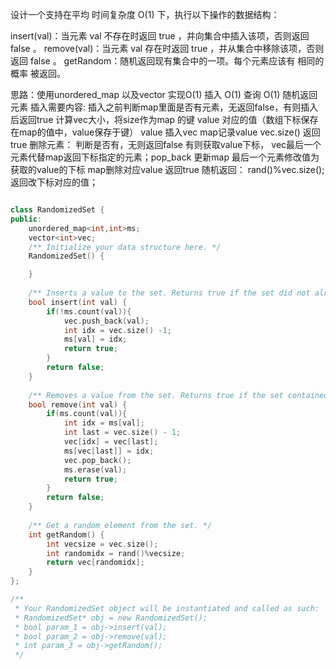 设计一个支持在平均 时间复杂度 O(1) 下，执行以下操作的数据结构：

insert(val)：当元素 val 不存在时返回 true ，并向集合中插入该项，否则返回 false 。
remove(val)：当元素 val 存在时返回 true ，并从集合中移除该项，否则返回 false 。
getRandom：随机返回现有集合中的一项。每个元素应该有 相同的概率 被返回。

思路：使用unordered_map 以及vector 实现O(1) 插入 O(1) 查询 O(1) 随机返回元素
插入需要内容:
    插入之前判断map里面是否有元素，无返回false，有则插入后返回true
    计算vec大小，将size作为map 的键 value 对应的值（数组下标保存在map的值中，value保存于键）
    value 插入vec
    map记录value vec.size()
    返回true
删除元素：
    判断是否有，无则返回false
    有则获取value下标，
    vec最后一个元素代替map返回下标指定的元素；pop_back
    更新map 最后一个元素修改值为获取的value的下标
    map删除对应value
    返回true
随机返回：
    rand()%vec.size();
    返回改下标对应的值；

```C++

class RandomizedSet {
public:
    unordered_map<int,int>ms;
    vector<int>vec;
    /** Initialize your data structure here. */
    RandomizedSet() {

    }
    
    /** Inserts a value to the set. Returns true if the set did not already contain the specified element. */
    bool insert(int val) {
        if(!ms.count(val)){
            vec.push_back(val);
            int idx = vec.size() -1;
            ms[val] = idx;
            return true;
        }
        return false;
    }
    
    /** Removes a value from the set. Returns true if the set contained the specified element. */
    bool remove(int val) {
        if(ms.count(val)){
            int idx = ms[val];
            int last = vec.size() - 1;
            vec[idx] = vec[last];
            ms[vec[last]] = idx;
            vec.pop_back();
            ms.erase(val);
            return true;
        }
        return false;
    }
    
    /** Get a random element from the set. */
    int getRandom() {
        int vecsize = vec.size();
        int randomidx = rand()%vecsize;
        return vec[randomidx];
    }
};

/**
 * Your RandomizedSet object will be instantiated and called as such:
 * RandomizedSet* obj = new RandomizedSet();
 * bool param_1 = obj->insert(val);
 * bool param_2 = obj->remove(val);
 * int param_3 = obj->getRandom();
 */

```